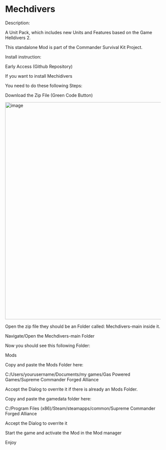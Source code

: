 # Mechdivers

Description:

A Unit Pack, which includes new Units and Features based on the Game Helldivers 2. 

This standalone Mod is part of the Commander Survival Kit Project.



Install instruction:

Early Access (Github Repository)

If you want to install Mechidivers 

You need to do these following Steps:

Download the Zip File (Green Code Button)

<img width="924" height="702" alt="image" src="https://github.com/user-attachments/assets/5443ef92-3116-4a1c-b0bd-16fbbdd264fe" />

Open the zip file they should be an Folder called: Mechdivers-main inside it.

Navigate/Open the Mechdivers-main Folder

Now you should see this following Folder:

Mods

Copy and paste the Mods Folder here:

C:/Users/yourusername/Documents/my games/Gas Powered Games/Supreme Commander Forged Alliance

Accept the Dialog to overrite it if there is already an Mods Folder.

Copy and paste the gamedata folder here:

C:/Program Files (x86)/Steam/steamapps/common/Supreme Commander Forged Alliance

Accept the Dialog to overrite it

Start the game and activate the Mod in the Mod manager

Enjoy

